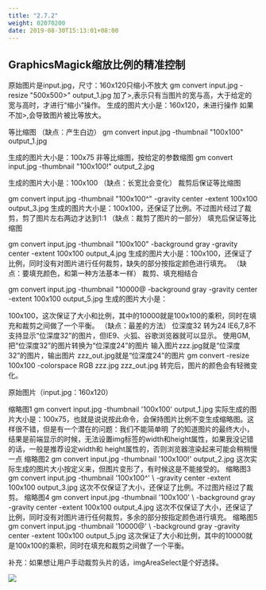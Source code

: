 ```yaml
---
title: "2.7.2"
weight: 02070200
date: 2019-08-30T15:13:01+08:00
---
```

## GraphicsMagick缩放比例的精准控制

原始图片是input.jpg，尺寸：160x120只缩小不放大
gm convert input.jpg -resize "500x500>" output_1.jpg
 加了>,表示只有当图片的宽与高，大于给定的宽与高时，才进行“缩小”操作。
    生成的图片大小是：160x120，未进行操作
    如果不加>,会导致图片被比等放大。

等比缩图  （缺点：产生白边）
gm convert input.jpg -thumbnail "100x100" output_1.jpg

生成的图片大小是：100x75
非等比缩图，按给定的参数缩图
gm convert input.jpg -thumbnail "100x100!" output_2.jpg

生成的图片大小是：100x100
（缺点：长宽比会变化）
裁剪后保证等比缩图  

gm convert input.jpg -thumbnail "100x100^" -gravity center -extent 100x100 output_3.jpg
生成的图片大小是：100x100，还保证了比例。不过图片经过了裁剪，剪了图片左右两边才达到1:1
（缺点：裁剪了图片的一部分）
填充后保证等比缩图

gm convert input.jpg -thumbnail "100x100" -background gray -gravity center -extent 100x100 output_4.jpg
生成的图片大小是：100x100，还保证了比例，同时没有对图片进行任何裁剪，缺失的部分按指定颜色进行填充。
（缺点：要填充颜色，和第一种方法基本一样）
裁剪、填充相结合  

gm convert input.jpg -thumbnail "10000@ -background gray -gravity center -extent 100x100 output_5.jpg
生成的图片大小是：

100x100，这次保证了大小和比例，其中的10000就是100x100的乘积，同时在填充和裁剪之间做了一个平衡。
（缺点：最差的方法）
位深度32 转为24 IE6,7,8不支持显示“位深度32”的图片，但IE9、火狐、谷歌浏览器就可以显示。
 使用GM,把“位深度32”的图片转换为“位深度24”的图片
 输入图片zzz.jpg就是“位深度32”的图片，输出图片 zzz_out.jpg就是“位深度24”的图片
 gm convert -resize 100x100 -colorspace RGB zzz.jpg zzz_out.jpg
 转完后，图片的颜色会有轻微变化。

原始图片（input.jpg：160x120）

缩略图1
gm convert input.jpg -thumbnail '100x100' output_1.jpg
 实际生成的图片大小是：100x75，也就是说说按此命令，会保持图片比例不变生成缩略图。这样很不错，但是有一个潜在的问题：我们不能简单明 了的知道图片的最终大小，结果是前端显示的时候，无法设置img标签的width和height属性，如果我没记错的话，一般是推荐设定width和 height属性的，否则浏览器渲染起来可能会稍稍慢一点
缩略图2
gm convert input.jpg -thumbnail '100x100!' output_2.jpg 这次实际生成的图片大小按定义来，但图片变形了，有时候这是不能接受的。
缩略图3
gm convert input.jpg -thumbnail '100x100^' \ -gravity center -extent 100x100 output_3.jpg 这次不仅保证了大小，还保证了比例。不过图片经过了裁剪。
缩略图4
gm convert input.jpg -thumbnail '100x100' \ -background gray -gravity center -extent 100x100 output_4.jpg 这次不仅保证了大小，还保证了比例，同时没有对图片进行任何裁剪，多余的部分按指定颜色进行填充。
缩略图5
gm convert input.jpg -thumbnail '10000@' \ -background gray -gravity center -extent 100x100 output_5.jpg 这次保证了大小和比例，其中的10000就是100x100的乘积，同时在填充和裁剪之间做了一个平衡。

补充：如果想让用户手动裁剪头片的话，imgAreaSelect是个好选择。

![](images/screenshot_1527428311215.png)

